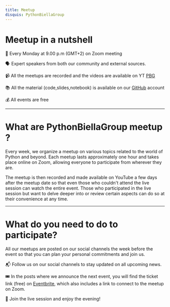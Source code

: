 ```yaml
---
title: Meetup
disquis: PythonBiellaGroup
---
```


# Meetup in a nutshell

📆 Every Monday at 9.00 p.m (GMT+2) on Zoom meeting

🗣 Expert speakers from both our community and external sources.

📹 All the meetups are recorded and the videos are available on YT [PBG](https://www.youtube.com/c/pythonbiellagroup)

📚 All the material (code,slides,notebook) is available on our [GitHub](https://github.com/PythonBiellaGroup) account

💰 All events are free

---

# What are PythonBiellaGroup meetup ?

Every week, we organize a meetup on various topics related to the world of Python and beyond. Each meetup lasts approximately one hour and takes place online on Zoom, allowing everyone to participate from wherever they are.

The meetup is then recorded and made available on YouTube a few days after the meetup date so that even those who couldn't attend the live session can watch the entire event. Those who participated in the live session but want to delve deeper into or review certain aspects can do so at their convenience at any time.

---

# What do you need to do to participate?
All our meetups are posted on our social channels the week before the event so that you can plan your personal commitments and join us.

📬 Follow us on our social channels to stay updated on all upcoming news.

🎟 In the posts where we announce the next event, you will find the ticket link (free) on [Eventbrite](https://www.eventbrite.it/o/python-biella-group-33249843991), which also includes a link to connect to the meetup on Zoom.

🚀 Join the live session and enjoy the evening!
